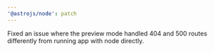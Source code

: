 ```yaml
---
'@astrojs/node': patch
---
```


Fixed an issue where the preview mode handled 404 and 500 routes differently from running app with node directly.
